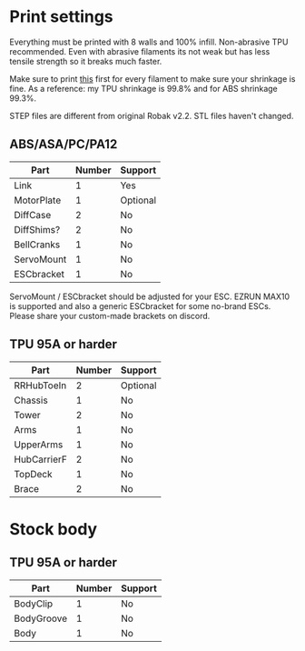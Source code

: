 # Print settings

Everything must be printed with 8 walls and 100% infill. Non-abrasive TPU recommended. Even with abrasive filaments its not weak but has less tensile strength so it breaks much faster.

Make sure to print [this](/Calibration.stl) first for every filament to make sure your shrinkage is fine. As a reference: my TPU shrinkage is 99.8% and for ABS shrinkage 99.3%.

STEP files are different from original Robak v2.2. STL files haven't changed.

## ABS/ASA/PC/PA12

Part | Number | Support
--- | --- | ---
Link | 1 | Yes
MotorPlate | 1 | Optional
DiffCase | 2 | No
DiffShims? | 2 | No
BellCranks | 1 | No
ServoMount | 1 | No
ESCbracket | 1 | No

ServoMount / ESCbracket should be adjusted for your ESC. EZRUN MAX10 is supported and also a generic ESCbracket for some no-brand ESCs. Please share your custom-made brackets on discord.

## TPU 95A or harder

Part | Number | Support
--- | --- | ---
RRHubToeIn | 2 | Optional
Chassis | 1 | No
Tower | 2 | No
Arms | 1 | No
UpperArms | 1 | No
HubCarrierF | 2 | No
TopDeck | 1 | No
Brace | 2 | No


# Stock body

## TPU 95A or harder

Part | Number | Support
--- | --- | ---
BodyClip | 1 | No
BodyGroove | 1 | No
Body | 1 | No